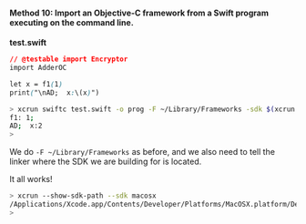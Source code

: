 #### Method 10:  Import an Objective-C framework from a Swift program executing on the command line.  

**test.swift**

```css
// @testable import Encryptor
import AdderOC

let x = f1(1)
print("\nAD;  x:\(x)")
```

```bash
> xcrun swiftc test.swift -o prog -F ~/Library/Frameworks -sdk $(xcrun --show-sdk-path --sdk macosx) && ./prog
f1: 1;
AD;  x:2
>
```
We do `-F ~/Library/Frameworks` as before, and we also need to tell the linker where the SDK we are building for is located.

It all works!

```bash
> xcrun --show-sdk-path --sdk macosx
/Applications/Xcode.app/Contents/Developer/Platforms/MacOSX.platform/Developer/SDKs/MacOSX10.12.sdk
> 
```